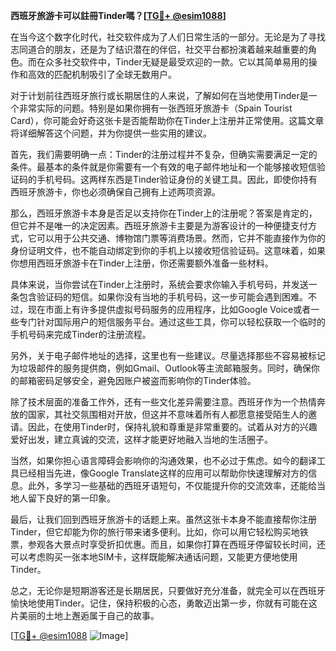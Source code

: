 **西班牙旅游卡可以註冊Tinder嗎？[[TG💪+ @esim1088](https://t.me/s/esim1088)]**

在当今这个数字化时代，社交软件成为了人们日常生活的一部分。无论是为了寻找志同道合的朋友，还是为了结识潜在的伴侣，社交平台都扮演着越来越重要的角色。而在众多社交软件中，Tinder无疑是最受欢迎的一款。它以其简单易用的操作和高效的匹配机制吸引了全球无数用户。

对于计划前往西班牙旅行或长期居住的人来说，了解如何在当地使用Tinder是一个非常实际的问题。特别是如果你拥有一张西班牙旅游卡（Spain Tourist Card），你可能会好奇这张卡是否能帮助你在Tinder上注册并正常使用。这篇文章将详细解答这个问题，并为你提供一些实用的建议。

首先，我们需要明确一点：Tinder的注册过程并不复杂，但确实需要满足一定的条件。最基本的条件就是你需要有一个有效的电子邮件地址和一个能够接收短信验证码的手机号码。这两样东西是Tinder验证身份的关键工具。因此，即使你持有西班牙旅游卡，你也必须确保自己拥有上述两项资源。

那么，西班牙旅游卡本身是否足以支持你在Tinder上的注册呢？答案是肯定的，但它并不是唯一的决定因素。西班牙旅游卡主要是为游客设计的一种便捷支付方式，它可以用于公共交通、博物馆门票等消费场景。然而，它并不能直接作为你的身份证明文件，也不能自动绑定到你的手机上以接收短信验证码。这意味着，如果你想用西班牙旅游卡在Tinder上注册，你还需要额外准备一些材料。

具体来说，当你尝试在Tinder上注册时，系统会要求你输入手机号码，并发送一条包含验证码的短信。如果你没有当地的手机号码，这一步可能会遇到困难。不过，现在市面上有许多提供虚拟号码服务的应用程序，比如Google Voice或者一些专门针对国际用户的短信服务平台。通过这些工具，你可以轻松获取一个临时的手机号码来完成Tinder的注册流程。

另外，关于电子邮件地址的选择，这里也有一些建议。尽量选择那些不容易被标记为垃圾邮件的服务提供商，例如Gmail、Outlook等主流邮箱服务。同时，确保你的邮箱密码足够安全，避免因账户被盗而影响你的Tinder体验。

除了技术层面的准备工作外，还有一些文化差异需要注意。西班牙作为一个热情奔放的国家，其社交氛围相对开放，但这并不意味着所有人都愿意接受陌生人的邀请。因此，在使用Tinder时，保持礼貌和尊重是非常重要的。试着从对方的兴趣爱好出发，建立真诚的交流，这样才能更好地融入当地的生活圈子。

当然，如果你担心语言障碍会影响你的沟通效果，也不必过于焦虑。如今的翻译工具已经相当先进，像Google Translate这样的应用可以帮助你快速理解对方的信息。此外，多学习一些基础的西班牙语短句，不仅能提升你的交流效率，还能给当地人留下良好的第一印象。

最后，让我们回到西班牙旅游卡的话题上来。虽然这张卡本身不能直接帮你注册Tinder，但它却能为你的旅行带来诸多便利。比如，你可以用它轻松购买地铁票，参观各大景点时享受折扣优惠。而且，如果你打算在西班牙停留较长时间，还可以考虑购买一张本地SIM卡，这样既能解决通话问题，又能更方便地使用Tinder。

总之，无论你是短期游客还是长期居民，只要做好充分准备，就完全可以在西班牙愉快地使用Tinder。记住，保持积极的心态，勇敢迈出第一步，你就有可能在这片美丽的土地上邂逅属于自己的故事。

[[TG💪+ @esim1088](https://t.me/s/esim1088) ![Image](https://i.postimg.cc/4NQfJmqS/Snipaste-2025-05-13-00-14-12.png)]